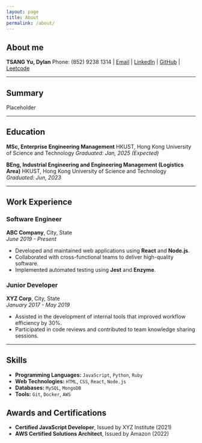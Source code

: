 ```yaml
---
layout: page
title: About
permalink: /about/
---
```


## About me
**TSANG Yu, Dylan**
Phone: (852) 9238 1314 | [Email](mailto:tsangyu110@gmail.com) | [LinkedIn](https://www.linkedin.com/in/tsangyu) | [GitHub](https://github.com/yutsang) | [Leetcode](https://leetcode.com/u/yutsang/)

---

## Summary

Placeholder

---

## Education

**MSc, Enterprise Engineering Management**
HKUST, Hong Kong University of Science and Technology
*Graduated: Jan, 2025 (Expected)*

**BEng, Industrial Engineering and Engineering Management (Logistics Area)**
HKUST, Hong Kong University of Science and Technology
*Graduated: Jun, 2023*

---

## Work Experience

### Software Engineer
**ABC Company**, City, State  
*June 2019 - Present*

- Developed and maintained web applications using **React** and **Node.js**.
- Collaborated with cross-functional teams to deliver high-quality software.
- Implemented automated testing using **Jest** and **Enzyme**.

### Junior Developer
**XYZ Corp**, City, State  
*January 2017 - May 2019*

- Assisted in the development of internal tools that improved workflow efficiency by 30%.
- Participated in code reviews and contributed to team knowledge sharing sessions.

---

## Skills

- **Programming Languages:** `JavaScript`, `Python`, `Ruby`
- **Web Technologies:** `HTML`, `CSS`, `React`, `Node.js`
- **Databases:** `MySQL`, `MongoDB`
- **Tools:** `Git`, `Docker`, `AWS`

## Awards and Certifications

- **Certified JavaScript Developer**, Issued by XYZ Institute (2021)
- **AWS Certified Solutions Architect**, Issued by Amazon (2022)